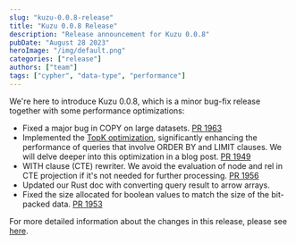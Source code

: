 ```yaml
---
slug: "kuzu-0.0.8-release"
title: "Kuzu 0.0.8 Release"
description: "Release announcement for Kuzu 0.0.8"
pubDate: "August 28 2023"
heroImage: "/img/default.png"
categories: ["release"]
authors: ["team"]
tags: ["cypher", "data-type", "performance"]
---
```


We're here to introduce Kuzu 0.0.8, which is a minor bug-fix release together with some performance optimizations:

- Fixed a major bug in COPY on large datasets. [PR 1963](https://github.com/kuzudb/kuzu/pull/1963)
- Implemented the [TopK optimization](https://github.com/kuzudb/kuzu/pull/1949), significantly enhancing the performance of queries that involve ORDER BY and LIMIT clauses. We will delve deeper into this optimization in a blog post. [PR 1949](https://github.com/kuzudb/kuzu/pull/1949)
- WITH clause (CTE) rewriter. We avoid the evaluation of node and rel in CTE projection if it's not needed for further processing. [PR 1956](https://github.com/kuzudb/kuzu/pull/1956)
- Updated our Rust doc with converting query result to arrow arrays.
- Fixed the size allocated for boolean values to match the size of the bit-packed data. [PR 1953](https://github.com/kuzudb/kuzu/pull/1953/files)

For more detailed information about the changes in this release, please see [here](https://github.com/kuzudb/kuzu/releases/tag/v0.0.8).
